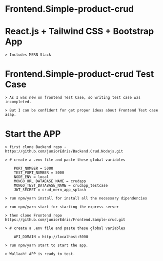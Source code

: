 # Frontend.Simple-product-crud


# React.js + Tailwind CSS + Bootstrap App

    > Includes MERN Stack

# Frontend.Simple-product-crud Test Case

    > As I was new on frontend Test Case, so writing test case was incompleted.

    > But I can be confident for get proper ideas about Frontend Test case asap. 

# Start the APP

    > first clone Backend repo -  https://github.com/juniorEdris/Backend.Crud.Nodejs.git

    > # create a .env file and paste these global variables

        PORT_NUMBER = 5000
        TEST_PORT_NUMBER = 5000
        NODE_ENV = local
        MONGO_URL_DATABASE_NAME = crudapp
        MONGO_TEST_DATABASE_NAME = crudapp_testcase
        JWT_SECRET = crud_mern_app_splash

    > run npm/yarn install for install all the necessary dipendencies
    
    > run npm/yarn start for starting the express server

    > then clone Frontend repo https://github.com/juniorEdris/Frontend.Sample-crud.git

    > # create a .env file and paste these global variables

        API_DOMAIN = http://localhost:5000

    > run npm/yarn start to start the app.

    > Wallaah! APP is ready to test.
 